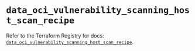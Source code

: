 # `data_oci_vulnerability_scanning_host_scan_recipe`

Refer to the Terraform Registry for docs: [`data_oci_vulnerability_scanning_host_scan_recipe`](https://registry.terraform.io/providers/oracle/oci/6.18.0/docs/data-sources/vulnerability_scanning_host_scan_recipe).
